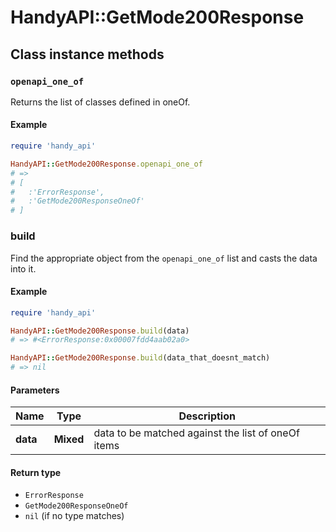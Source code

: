 # HandyAPI::GetMode200Response

## Class instance methods

### `openapi_one_of`

Returns the list of classes defined in oneOf.

#### Example

```ruby
require 'handy_api'

HandyAPI::GetMode200Response.openapi_one_of
# =>
# [
#   :'ErrorResponse',
#   :'GetMode200ResponseOneOf'
# ]
```

### build

Find the appropriate object from the `openapi_one_of` list and casts the data into it.

#### Example

```ruby
require 'handy_api'

HandyAPI::GetMode200Response.build(data)
# => #<ErrorResponse:0x00007fdd4aab02a0>

HandyAPI::GetMode200Response.build(data_that_doesnt_match)
# => nil
```

#### Parameters

| Name | Type | Description |
| ---- | ---- | ----------- |
| **data** | **Mixed** | data to be matched against the list of oneOf items |

#### Return type

- `ErrorResponse`
- `GetMode200ResponseOneOf`
- `nil` (if no type matches)

